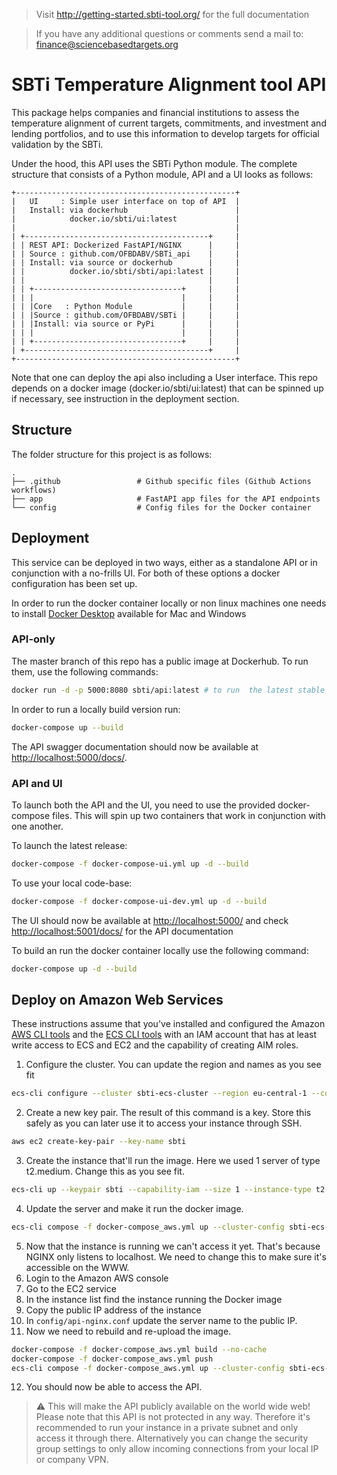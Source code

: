 > Visit  http://getting-started.sbti-tool.org/ for the full documentation

> If you have any additional questions or comments send a mail to: finance@sciencebasedtargets.org

# SBTi Temperature Alignment tool API
This package helps companies and financial institutions to assess the temperature alignment of current
targets, commitments, and investment and lending portfolios, and to use this information to develop 
targets for official validation by the SBTi.

Under the hood, this API uses the SBTi Python module. The complete structure that consists of a Python module, API and a UI looks as follows:

    +-------------------------------------------------+
    |   UI     : Simple user interface on top of API  |
    |   Install: via dockerhub                        |
    |            docker.io/sbti/ui:latest             |
    |                                                 |
    | +-----------------------------------------+     |
    | | REST API: Dockerized FastAPI/NGINX      |     |
    | | Source : github.com/OFBDABV/SBTi_api    |     |
    | | Install: via source or dockerhub        |     |
    | |          docker.io/sbti/sbti/api:latest |     |
    | |                                         |     |
    | | +---------------------------------+     |     |
    | | |                                 |     |     |
    | | |Core   : Python Module           |     |     |
    | | |Source : github.com/OFBDABV/SBTi |     |     |
    | | |Install: via source or PyPi      |     |     |
    | | |                                 |     |     |
    | | +---------------------------------+     |     |
    | +-----------------------------------------+     |
    +-------------------------------------------------+

Note that one can deploy the api also including a User interface. This repo depends on a docker image 
(docker.io/sbti/ui:latest) that can be spinned up if necessary, see instruction in the deployment section.

## Structure
The folder structure for this project is as follows:

    .
    ├── .github                 # Github specific files (Github Actions workflows)
    ├── app                     # FastAPI app files for the API endpoints
    └── config                  # Config files for the Docker container

## Deployment
This service can be deployed in two ways, either as a standalone API or in conjunction with a no-frills UI.
For both of these options a docker configuration has been set up. 

In order to run the docker container locally or non linux machines one needs to install [Docker Desktop](https://www.docker.com/products/docker-desktop) available for Mac and Windows

### API-only
The master branch of this repo has a public image at Dockerhub. To run them, use the following commands: 

```bash
docker run -d -p 5000:8080 sbti/api:latest # to run  the latest stable release
```
In order to run a locally build version run:

```bash
docker-compose up --build
```

The API swagger documentation should now be available at [http://localhost:5000/docs/](http://localhost:5000/docs/).

### API and UI
To launch both the API and the UI, you need to use the provided docker-compose files.
This will spin up two containers that work in conjunction with one another.

To launch the latest release:
```bash
docker-compose -f docker-compose-ui.yml up -d --build
``` 

To use your local code-base:
```bash
docker-compose -f docker-compose-ui-dev.yml up -d --build
``` 

The UI should now be available at [http://localhost:5000/](http://localhost:5000/) and check [http://localhost:5001/docs/](http://localhost:5001/docs/) for the API documentation

To build an run the docker container locally use the following command:
```bash
docker-compose up -d --build
```

## Deploy on Amazon Web Services
These instructions assume that you've installed and configured the Amazon [AWS CLI tools](https://docs.aws.amazon.com/cli/latest/userguide/install-cliv2.html) and the [ECS CLI tools](https://docs.aws.amazon.com/AmazonECS/latest/developerguide/ECS_CLI_Configuration.html) with an IAM account that has at least write access to ECS and EC2 and the capability of creating AIM roles.

1. Configure the cluster. You can update the region and names as you see fit
```bash
ecs-cli configure --cluster sbti-ecs-cluster --region eu-central-1 --config-name sbti-ecs-conf --cfn-stack-name sbti-ecs-stack --default-launch-type ec2
```
2. Create a new key pair. The result of this command is a key. Store this safely as you can later use it to access your instance through SSH.
```bash
aws ec2 create-key-pair --key-name sbti
```
3. Create the instance that'll run the image. Here we used 1 server of type t2.medium. Change this as you see fit.
```bash
ecs-cli up --keypair sbti --capability-iam --size 1 --instance-type t2.medium --cluster-config sbti-ecs-conf
```
4. Update the server and make it run the docker image.
```bash
ecs-cli compose -f docker-compose_aws.yml up --cluster-config sbti-ecs-conf
```
5. Now that the instance is running we can't access it yet. That's because NGINX only listens to localhost. We need to change this to make sure it's accessible on the WWW.
6. Login to the Amazon AWS console
7. Go to the EC2 service
8. In the instance list find the instance running the Docker image
9. Copy the public IP address of the instance
10. In ```config/api-nginx.conf``` update the server name to the public IP.
11. Now we need to rebuild and re-upload the image.
```bash
docker-compose -f docker-compose_aws.yml build --no-cache
docker-compose -f docker-compose_aws.yml push
ecs-cli compose -f docker-compose_aws.yml up --cluster-config sbti-ecs-conf --force-update
```
12. You should now be able to access the API.

> :warning: This will make the API publicly available on the world wide web! Please note that this API is not protected in any way. Therefore it's recommended to run your instance in a private subnet and only access it through there. Alternatively you can change the security group settings to only allow incoming connections from your local IP or company VPN.  
